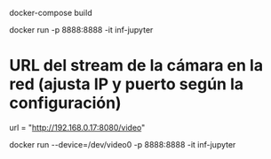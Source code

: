 docker-compose build   

docker run -p 8888:8888 -it inf-jupyter 

# URL del stream de la cámara en la red (ajusta IP y puerto según la configuración)
url = "http://192.168.0.17:8080/video"

docker run --device=/dev/video0 -p 8888:8888 -it inf-jupyter